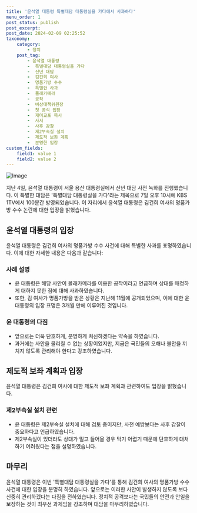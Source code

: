 ```yaml
---
title: '윤석열 대통령 특별대담 대통령실을 가다에서 사과하다'
menu_order: 1
post_status: publish
post_excerpt: 
post_date: 2024-02-09 02:25:52
taxonomy:
    category:
        - 정치
    post_tag:
        - 윤석열 대통령
        -  특별대담 대통령실을 가다
        -  신년 대담
        -  김건희 여사
        -  명품가방 수수
        -  특별한 사과
        -  몰래카메라
        -  공작
        -  비상대책위원장
        -  첫 공식 입장
        -  재미교포 목사
        -  사저
        -  사후 감찰
        -  제2부속실 설치
        -  제도적 보좌 계획
        -  분명한 입장
custom_fields:
    field1: value 1
    field2: value 2
---
```


![Image](https://imgnews.pstatic.net/image/053/2024/02/08/0000041387_001_20240208090101105.jpg?type=w647)

지난 4일, 윤석열 대통령이 서울 용산 대통령실에서 신년 대담 사전 녹화를 진행했습니다. 이 특별한 대담은 '특별대담 대통령실을 가다'라는 제목으로 7일 오후 10시에 KBS 1TV에서 100분간 방영되었습니다. 이 자리에서 윤석열 대통령은 김건희 여사의 명품가방 수수 논란에 대한 입장을 밝혔습니다. 
## 윤석열 대통령의 입장
윤석열 대통령은 김건희 여사의 명품가방 수수 사건에 대해 특별한 사과를 표명하였습니다. 이에 대한 자세한 내용은 다음과 같습니다:
### 사례 설명
- 윤 대통령은 해당 사안이 몰래카메라를 이용한 공작이라고 언급하며 상대를 매정하게 대하지 못한 점에 대해 사과하였습니다.
- 또한, 김 여사가 명품가방을 받은 상황은 지난해 11월에 공개되었으며, 이에 대한 윤 대통령의 입장 표명은 3개월 만에 이루어진 것입니다.
### 윤 대통령의 다짐
- 앞으로는 더욱 단호하게, 분명하게 처신하겠다는 약속을 하였습니다.
- 과거에는 사안을 물리칠 수 없는 상황이었지만, 지금은 국민들의 오해나 불안을 끼치지 않도록 관리해야 한다고 강조하였습니다.
## 제도적 보좌 계획과 입장
윤석열 대통령은 김건희 여사에 대한 제도적 보좌 계획과 관련하여도 입장을 밝혔습니다.
### 제2부속실 설치 관련
- 윤 대통령은 제2부속실 설치에 대해 검토 중이지만, 사전 예방보다는 사후 감찰이 중요하다고 언급하였습니다.
- 제2부속실이 있더라도 상대가 밀고 들어올 경우 막기 어렵기 때문에 단호하게 대처하기 어려웠다는 점을 설명하였습니다.
## 마무리
윤석열 대통령은 이번 '특별대담 대통령실을 가다'를 통해 김건희 여사의 명품가방 수수 사건에 대한 입장을 분명히 하였습니다. 앞으로는 이러한 사안이 발생하지 않도록 보다 신중히 관리하겠다는 다짐을 전하였습니다. 정치적 공격보다는 국민들의 안전과 안일을 보장하는 것이 최우선 과제임을 강조하며 대담을 마무리하였습니다.
